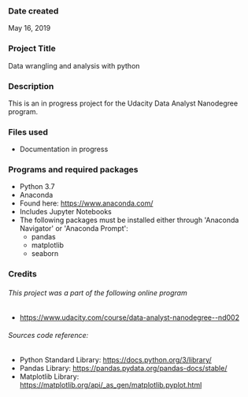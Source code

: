 ### Date created
May 16, 2019

### Project Title
Data wrangling and analysis with python

### Description
This is an in progress project for the Udacity Data Analyst Nanodegree program.

### Files used

* Documentation in progress

### Programs and required packages

* Python 3.7
* Anaconda
 * Found here: https://www.anaconda.com/
 * Includes Jupyter Notebooks
* The following packages must be installed either through 'Anaconda Navigator' or 'Anaconda Prompt':
  * pandas
  * matplotlib
  * seaborn

### Credits

###### This project was a part of the following online program

* https://www.udacity.com/course/data-analyst-nanodegree--nd002

###### Sources code reference:

* Python Standard Library: https://docs.python.org/3/library/
* Pandas Library: https://pandas.pydata.org/pandas-docs/stable/
* Matplotlib Library: https://matplotlib.org/api/_as_gen/matplotlib.pyplot.html
